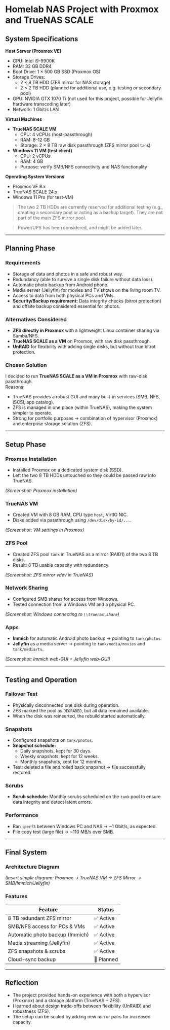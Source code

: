 # Homelab NAS Project with Proxmox and TrueNAS SCALE

## System Specifications

**Host Server (Proxmox VE)**
- CPU: Intel i9-9900K
- RAM: 32 GB DDR4
- Boot Drive: 1 × 500 GB SSD (Proxmox OS)
- Storage Drives:
  - 2 × 8 TB HDD (ZFS mirror for NAS storage)
  - 2 × 2 TB HDD (planned for additional use, e.g. testing or secondary pool)
- GPU: NVIDIA GTX 1070 Ti (not used for this project, possible for Jellyfin hardware transcoding later)
- Network: 1 Gbit/s LAN

**Virtual Machines**
- **TrueNAS SCALE VM**
  - CPU: 4 vCPUs (host-passthrough)
  - RAM: 8–12 GB
  - Storage: 2 × 8 TB raw disk passthrough (ZFS mirror pool `tank`)
- **Windows 11 VM (test client)**
  - CPU: 2 vCPUs
  - RAM: 4 GB
  - Purpose: verify SMB/NFS connectivity and NAS functionality

**Operating System Versions**
  - Proxmox VE 8.x
  - TrueNAS SCALE 24.x
  - Windows 11 Pro (for test-VM)




>The two 2 TB HDDs are currently reserved for additional testing (e.g., creating a secondary pool or acting as a backup target). They are not part of the main ZFS mirror pool.

>Power/UPS has been considered, and might be added later. 

---

## Planning Phase

### Requirements
- Storage of data and photos in a safe and robust way.  
- Redundancy (able to survive a single disk failure without data loss).  
- Automatic photo backup from Android phone.  
- Media server (Jellyfin) for movies and TV shows on the living room TV.  
- Access to data from both physical PCs and VMs.
- **Security/Backup requirement:** Data integrity checks (bitrot protection) and offsite backup considered essential for photos.  

### Alternatives Considered
- **ZFS directly in Proxmox** with a lightweight Linux container sharing via Samba/NFS.  
- **TrueNAS SCALE as a VM** on Proxmox, with raw disk passthrough.  
- **UnRAID** for flexibility with adding single disks, but without true bitrot protection.  

### Chosen Solution
I decided to run **TrueNAS SCALE as a VM in Proxmox** with raw-disk passthrough.  
Reasons:  
- TrueNAS provides a robust GUI and many built-in services (SMB, NFS, iSCSI, app catalog).  
- ZFS is managed in one place (within TrueNAS), making the system simpler to operate.  
- Strong for portfolio purposes → combination of hypervisor (Proxmox) and enterprise storage solution (ZFS).  

---

## Setup Phase

### Proxmox Installation
- Installed Proxmox on a dedicated system disk (SSD).  
- Left the two 8 TB HDDs untouched so they could be passed raw into TrueNAS.  

*(Screenshot: Proxmox installation)*  

### TrueNAS VM
- Created VM with 8 GB RAM, CPU type `host`, VirtIO NIC.  
- Disks added via passthrough using `/dev/disk/by-id/...`.  

*(Screenshot: VM settings in Proxmox)*  

### ZFS Pool
- Created ZFS pool `tank` in TrueNAS as a mirror (RAID1) of the two 8 TB disks.  
- Result: 8 TB usable capacity with redundancy.  

*(Screenshot: ZFS mirror vdev in TrueNAS)*  

### Network Sharing
- Configured SMB shares for access from Windows.  
- Tested connection from a Windows VM and a physical PC.  

*(Screenshot: Windows connecting to `\\truenas\share`)*  

### Apps
- **Immich** for automatic Android photo backup → pointing to `tank/photos`.  
- **Jellyfin** as a media server → pointing to `tank/media/movies` and `tank/media/tv`.  

*(Screenshot: Immich web-GUI + Jellyfin web-GUI)*  

---

## Testing and Operation

### Failover Test
- Physically disconnected one disk during operation.  
- ZFS marked the pool as `DEGRADED`, but all data remained available.  
- When the disk was reinserted, the rebuild started automatically.  

### Snapshots
- Configured snapshots on `tank/photos`.  
- **Snapshot schedule:**  
  - Daily snapshots, kept for 30 days.  
  - Weekly snapshots, kept for 12 weeks.  
  - Monthly snapshots, kept for 12 months.  
- Test: deleted a file and rolled back snapshot → file successfully restored.

### Scrubs
- **Scrub schedule:** Monthly scrubs scheduled on the `tank` pool to ensure data integrity and detect latent errors.  

### Performance
- Ran `iperf3` between Windows PC and NAS → ~1 Gbit/s, as expected.  
- File copy test (large file) → ~110 MB/s over SMB.  

---

## Final System

### Architecture Diagram
*(Insert simple diagram: Proxmox → TrueNAS VM → ZFS Mirror → SMB/Immich/Jellyfin)*  

### Features
| Feature                        | Status   |
|--------------------------------|----------|
| 8 TB redundant ZFS mirror      | ✅ Active |
| SMB/NFS access for PCs & VMs   | ✅ Active |
| Automatic photo backup (Immich)| ✅ Active |
| Media streaming (Jellyfin)     | ✅ Active |
| ZFS snapshots & scrubs         | ✅ Active |
| Cloud-sync backup              | 🔄 Planned |
---

## Reflection
- The project provided hands-on experience with both a hypervisor (Proxmox) and a storage platform (TrueNAS + ZFS).  
- I learned about design trade-offs between flexibility (UnRAID) and robustness (ZFS).  
- The setup can be scaled by adding new mirror pairs for increased capacity.  
